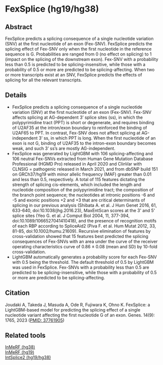 # FexSplice (hg19/hg38)
## Abstract
FexSplice predicts a splicing consequence of a single nucleotide variation (SNV) at the first nucleotide of an exon (Fex-SNV). FexSplice predicts the splicing effect of Fex-SNV only when the first nucleotide in the reference sequence is G. Probabilities are ranged from 0 (no effect on splicing) to 1 (impact on the splicing of the downstream exon). Fex-SNV with a probability less than 0.5 is predicted to be splicing-insensitive, while those with a probability of 0.5 or more are predicted to be splicing-affecting. When two or more transcripts exist at an SNV, FexSplice predicts the effects of splicing for all the relevant transcripts.
## Details
- FexSplice predicts a splicing consequence of a single nucleotide variation (SNV) at the first nucleotide of an exon (Fex-SNV). Fex-SNV affects splicing at AG-dependent 3’ splice sites (ss), in which the polypyrimidine tract (PPT) is short or degenerate, and requires binding of U2AF35 at the intron/exon boundary to reinforced the binding of U2AF65 to PPT. In contrast, Fex-SNV does not affect splicing at AG-independent 3’ ss, in which PPT is long. When the first nucleotide of an exon is not G, binding of U2AF35 to the intron-exon boundary becomes weak, and such 3’ ss’s are mostly AG-independent.
- FexSplice was generated by LightGBM with 106 splicing-affecting and 106 neutral Fex-SNVs extracted from Human Gene Mutation Database Professional (HGMD Pro) released in April 2020 and ClinVar with CLNSIG = pathogenic released in March 2021, and from dbSNP build 151 on GRCh37/hg19 with minor allelic frequency (MAF) greater than 0.01 and less than 0.5, respectively. A total of 115 features dictating the strength of splicing cis-elements, which included the length and nucleotide composition of the polypyrimidine tract; the composition of the branch point sequence; the nucleotides at intronic positions -6 and -5 and exonic positions +2 and +3 that are critical determinants of splicing in our previous analysis (Shibata A. et al. J Hum Genet 2016, 61, 633-640, doi:10.1038/jhg.2016.23), MaxEntScan scores at the 3' and 5' splice sites (Yeo G. et al. J Comput Biol 2004, 11, 377-394, doi:10.1089/1066527041410418), and the presence of recognition motifs of each RBP according to SpliceAid2 (Piva F. et al. Hum Mutat 2012, 33, 81-85, doi:10.1002/humu.21609). Recursive elimination of features by cross-validation showed that 15 features best predicted the splicing consequences of Fex-SNVs with an area under the curve of the receiver operating characteristics curve of 0.86 ± 0.08 (mean and SD) by 10-fold cross-validation.
- LightGBM automatically generates a probability score for each Fex-SNV with 0.5 being the threshold. The default threshold of 0.5 by LightGBM was used in FexSplice. Fex-SNVs with a probability less than 0.5 are predicted to be splicing-insensitive, while those with a probability of 0.5 or more are predicted to be splicing-affecting.
## Citation
Joudaki A, Takeda J, Masuda A, Ode R, Fujiwara K, Ohno K. FexSplice: a LightGBM-based model for predicting the splicing effect of a single nucleotide variant affecting the first nucleotide G of an exon. Genes. 14(9): 1765, 2023 ([PMID: 37761905](https://pubmed.ncbi.nlm.nih.gov/37761905/))
## Related tools
[InMeRF (hg38)](https://github.com/jtakeda-tokai/inmerf_hg38.git)\
[InMeRF (hg19)](https://github.com/jtakeda-tokai/inmerf_hg19.git)\
[IntSplice2 (hg19/hg38)](https://github.com/jtakeda-tokai/intsplice2.git)
